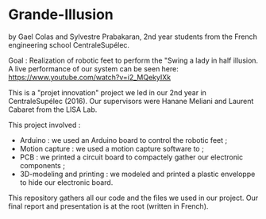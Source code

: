 # Grande-Illusion
by Gael Colas and Sylvestre Prabakaran, 2nd year students from the French engineering school CentraleSupélec.

 Goal : Realization of robotic feet to perform the "Swing a lady in half illusion.
 A live performance of our system can be seen here: https://www.youtube.com/watch?v=i2_MQekyIXk
 
 This is a "projet innovation" project we led in our 2nd year in CentraleSupélec (2016). 
 Our supervisors were Hanane Meliani and Laurent Cabaret from the LISA Lab.
 
 This project involved :
  - Arduino : we used an Arduino board to control the robotic feet ;
  - Motion capture : we used a motion capture software to ;
  - PCB : we printed a circuit board to compactely gather our electronic components ;
  - 3D-modeling and printing : we modeled and printed a plastic enveloppe to hide our electronic board.

This repository gathers all our code and the files we used in our project. Our final report and presentation is at the root (written in French).
